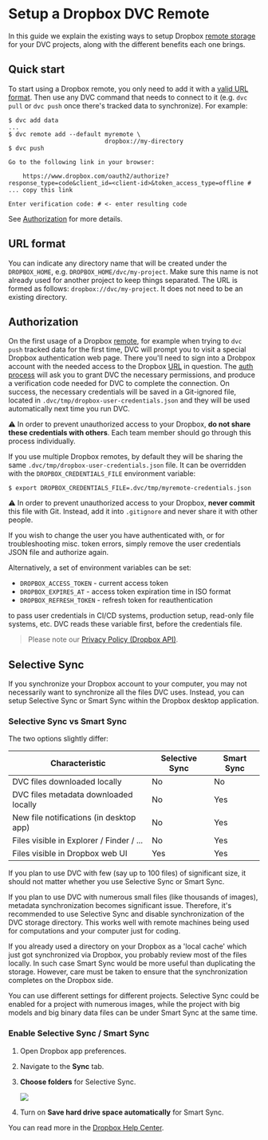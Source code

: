 # Setup a Dropbox DVC Remote

In this guide we explain the existing ways to setup Dropbox
[remote storage](/doc/command-reference/remote) for your <abbr>DVC
projects</abbr>, along with the different benefits each one brings.

## Quick start

To start using a Dropbox remote, you only need to add it with a
[valid URL format](#url-format). Then use any DVC command that needs to connect
to it (e.g. `dvc pull` or `dvc push` once there's tracked data to synchronize).
For example:

```dvc
$ dvc add data
...
$ dvc remote add --default myremote \
                           dropbox://my-directory
$ dvc push

Go to the following link in your browser:

    https://www.dropbox.com/oauth2/authorize?response_type=code&client_id=<client-id>&token_access_type=offline # ... copy this link

Enter verification code: # <- enter resulting code
```

See [Authorization](#authorization) for more details.

## URL format

You can indicate any directory name that will be created under the
`DROPBOX_HOME`, e.g. `DROPBOX_HOME/dvc/my-project`. Make sure this name is not
already used for another project to keep things separated. The URL is formed as
follows: `dropbox://dvc/my-project`. It does not need to be an existing
directory.

## Authorization

On the first usage of a Dropbox [remote](/doc/command-reference/remote), for
example when trying to `dvc push` tracked data for the first time, DVC will
prompt you to visit a special Dropbox authentication web page. There you'll need
to sign into a Drobpox account with the needed access to the Dropbox
[URL](#url-format) in question. The
[auth process](https://www.dropbox.com/lp/developers/reference/oauth-guide) will
ask you to grant DVC the necessary permissions, and produce a verification code
needed for DVC to complete the connection. On success, the necessary credentials
will be saved in a Git-ignored file, located in
`.dvc/tmp/dropbox-user-credentials.json` and they will be used automatically
next time you run DVC.

⚠️ In order to prevent unauthorized access to your Dropbox, **do not share these
credentials with others**. Each team member should go through this process
individually.

If you use multiple Dropbox remotes, by default they will be sharing the same
`.dvc/tmp/dropbox-user-credentials.json` file. It can be overridden with the
`DROPBOX_CREDENTIALS_FILE` environment variable:

```dvc
$ export DROPBOX_CREDENTIALS_FILE=.dvc/tmp/myremote-credentials.json
```

⚠️ In order to prevent unauthorized access to your Dropbox, **never commit**
this file with Git. Instead, add it into `.gitignore` and never share it with
other people.

If you wish to change the user you have authenticated with, or for
troubleshooting misc. token errors, simply remove the user credentials JSON file
and authorize again.

Alternatively, a set of environment variables can be set:

- `DROPBOX_ACCESS_TOKEN` - current access token
- `DROPBOX_EXPIRES_AT` - access token expiration time in ISO format
- `DROPBOX_REFRESH_TOKEN` - refresh token for reauthentication

to pass user credentials in CI/CD systems, production setup, read-only file
systems, etc. DVC reads these variable first, before the credentials file.

> Please note our
> [Privacy Policy (Dropbox API)](/doc/user-guide/dropbox-privacy).

## Selective Sync

If you synchronize your Dropbox account to your computer, you may not necessarily
want to synchronize all the files DVC uses. Instead, you can setup Selective Sync
or Smart Sync within the Dropbox desktop application.

### Selective Sync vs Smart Sync

The two options slightly differ:

| Characteristic                           | Selective Sync | Smart Sync |
| ---------------------------------------- | -------------- | ---------- |
| DVC files downloaded locally             | No             | No         |
| DVC files metadata downloaded locally    | No             | Yes        |
| New file notifications (in desktop app)  | No             | Yes        |
| Files visible in Explorer / Finder / ... | No             | Yes        |
| Files visible in Dropbox web UI          | Yes            | Yes        |

If you plan to use DVC with few (say up to 100 files) of significant size,
it should not matter whether you use Selective Sync or Smart Sync.

If you plan to use DVC with numerous small files (like thousands of images),
metadata synchronization becomes significant issue. Therefore, it's recommended
to use Selective Sync and disable synchronization of the DVC storage directory.
This works well with remote machines being used for computations and your
computer just for coding.

If you already used a directory on your Dropbox as a 'local cache' which just
got synchronized via Dropbox, you probably review most of the files locally.
In such case Smart Sync would be more useful than duplicating the storage.
However, care must be taken to ensure that the synchronization completes on
the Dropbox side.

You can use different settings for different projects. Selective Sync could
be enabled for a project with numerous images, while the project with big
models and big binary data files can be under Smart Sync at the same time.

### Enable Selective Sync / Smart Sync

1. Open Dropbox app preferences.
2. Navigate to the **Sync** tab.
3. **Choose folders** for Selective Sync.

    ![](/img/dropbox-selective-sync.png)

4. Turn on **Save hard drive space automatically** for Smart Sync.

You can read more in the
[Dropbox Help Center](https://help.dropbox.com/installs-integrations/sync-uploads/selective-sync-overview).
